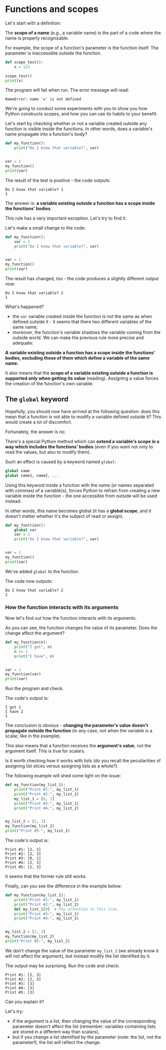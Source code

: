 # Functions and scopes
Let's start with a definition:

The **scope of a name** (e.g., a variable name) is the part of a code where the name is properly recognizable.

For example, the scope of a function's parameter is the function itself. The parameter is inaccessible outside the function.

```python
def scope_test():
    x = 123

scope_test()
print(x)
```

The program will fail when run. The error message will read:
```
NameError: name 'x' is not defined
```

We're going to conduct some experiments with you to show you how Python constructs scopes, and how you can use its habits to your benefit.

Let's start by checking whether or not a variable created outside any function is visible inside the functions. In other words, does a variable's name propagate into a function's body?

```python
def my_function():
    print("Do I know that variable?", var)


var = 1
my_function()
print(var)
```
The result of the test is positive - the code outputs:
```
Do I know that variable? 1
1
```
The answer is: **a variable existing outside a function has a scope inside the functions' bodies**.

This rule has a very important exception. Let's try to find it.

Let's make a small change to the code:
```python
def my_function():
    var = 2
    print("Do I know that variable?", var)


var = 1
my_function()
print(var)
```
The result has changed, too - the code produces a slightly different output now:
```
Do I know that variable? 2
1
```
What's happened?
- the `var` variable created inside the function is not the same as when defined outside it - it seems that there two different variables of the same name;
- moreover, the function's variable shadows the variable coming from the outside world.
We can make the previous rule more precise and adequate:

**A variable existing outside a function has a scope inside the functions' bodies, excluding those of them which define a variable of the same name.**

It also means that the **scope of a variable existing outside a function is supported only when getting its value** (reading). Assigning a value forces the creation of the function's own variable.

## The `global` keyword
Hopefully, you should now have arrived at the following question: does this mean that a function is not able to modify a variable defined outside it? This would create a lot of discomfort.

Fortunately, the answer is _no_.

There's a special Python method which can **extend a variable's scope in a way which includes the functions' bodies** (even if you want not only to read the values, but also to modify them).

Such an effect is caused by a keyword named `global`:
```python
global name
global name1, name2, ...
```
Using this keyword inside a function with the name (or names separated with commas) of a variable(s), forces Python to refrain from creating a new variable inside the function - the one accessible from outside will be used instead.

In other words, this name becomes global (it has a **global scope**, and it doesn't matter whether it's the subject of read or assign).
```python
def my_function():
    global var
    var = 2
    print("Do I know that variable?", var)


var = 1
my_function()
print(var)
```
We've added `global` to the function.

The code now outputs:
```
Do I know that variable? 2
2
```

### How the function interacts with its arguments
Now let's find out how the function interacts with its arguments.

As you can see, the function changes the value of its parameter. Does the change affect the argument?
```python
def my_function(n):
    print("I got", n)
    n += 1
    print("I have", n)


var = 1
my_function(var)
print(var)
```
Run the program and check.

The code's output is:
```
I got 1
I have 2
1
```
The conclusion is obvious - **changing the parameter's value doesn't propagate outside the function** (in any case, not when the variable is a scalar, like in the example).

This also means that a function receives the **argument's value**, not the argument itself. This is true for scalars.

Is it worth checking how it works with lists (do you recall the peculiarities of assigning list slices versus assigning lists as a whole?).

The following example will shed some light on the issue:
```python
def my_function(my_list_1):
    print("Print #1:", my_list_1)
    print("Print #2:", my_list_2)
    my_list_1 = [0, 1]
    print("Print #3:", my_list_1)
    print("Print #4:", my_list_2)


my_list_2 = [2, 3]
my_function(my_list_2)
print("Print #5:", my_list_2)
```
The code's output is:
```
Print #1: [2, 3]
Print #2: [2, 3]
Print #3: [0, 1]
Print #4: [2, 3]
Print #5: [2, 3]
```
It seems that the former rule still works.

Finally, can you see the difference in the example below:
```python
def my_function(my_list_1):
    print("Print #1:", my_list_1)
    print("Print #2:", my_list_2)
    del my_list_1[0]  # Pay attention to this line.
    print("Print #3:", my_list_1)
    print("Print #4:", my_list_2)


my_list_2 = [2, 3]
my_function(my_list_2)
print("Print #5:", my_list_2)
```
We don't change the value of the parameter `my_list_1` (we already know it will not affect the argument), but instead modify the list identified by it.

The output may be surprising. Run the code and check:
```
Print #1: [2, 3]
Print #2: [2, 3]
Print #3: [3]
Print #4: [3]
Print #5: [3]
```
Can you explain it?

Let's try:
- if the argument is a list, then changing the value of the corresponding parameter doesn't affect the list (remember: variables containing lists are stored in a different way than scalars),
- but if you change a list identified by the parameter (note: the list, not the parameter!), the list will reflect the change.
